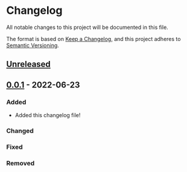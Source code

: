 # Changelog

All notable changes to this project will be documented in this file.

The format is based on [Keep a Changelog](https://keepachangelog.com/en/1.0.0/),
and this project adheres to [Semantic Versioning](https://semver.org/spec/v2.0.0.html).

<!--
Types of Changes:
 - `Added` for new features.
 - `Changed` for changes in existing functionality.
 - `Deprecated` for soon-to-be removed features.
 - `Removed` for now removed features.
 - `Fixed` for any bug fixes.
 - `Security` in case of vulnerabilities.
-->

## [Unreleased]

## [0.0.1] - 2022-06-23

### Added

-   Added this changelog file!

### Changed

### Fixed

### Removed

[Unreleased]: https://github.com/LockedThread/gitflow-test/compare/0.0.1...HEAD

[0.0.1]: https://github.com/LockedThread/gitflow-test/compare/a5530b53535ac2153e86ed8ee79dab19215621df...0.0.1
